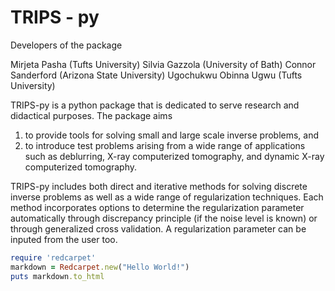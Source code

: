 # TRIPS - py

Developers of the package

Mirjeta Pasha (Tufts University)
Silvia Gazzola (University of Bath)
Connor Sanderford (Arizona State University)
Ugochukwu Obinna Ugwu (Tufts University)

TRIPS-py is a python package that is dedicated to serve research and didactical purposes.  The package aims
1) to provide tools for solving small and large scale inverse problems, and
2) to introduce test problems arising from a wide range of applications such as deblurring, X-ray computerized tomography, and dynamic X-ray computerized tomography.

TRIPS-py includes both direct and iterative methods for solving discrete inverse problems as well as a wide range of regularization techniques. 
Each method incorporates options to determine the regularization parameter automatically through discrepancy principle (if the noise level is known) or through generalized cross validation. A regularization parameter can be inputed from the user too.

```ruby
require 'redcarpet'
markdown = Redcarpet.new("Hello World!")
puts markdown.to_html
```



